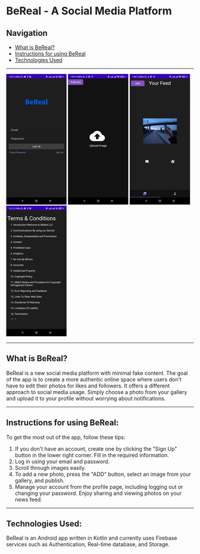 # BeReal - A Social Media Platform

## Navigation
- [What is BeReal?](#what-is-bereal)
- [Instructions for using BeReal](#instructions-for-using-bereal)
- [Technologies Used](#technologies-used)
___

![A screenshot of BeReal app Log-In](img-assets\Login-Screenshot.jpg)
![A screenshot of BeReal app Publish](img-assets\Upload-Screenshot.jpg)
![A screenshot of BeReal app Feed](img-assets\Feed-Screenshot.jpg)
![A screenshot of BeReal app Terms&Conditions](img-assets\Terms-Screenshot.jpg)
___

## What is BeReal?
BeReal is a new social media platform with minimal fake content. The goal of the app is to create a more authentic online space where users don't have to edit their photos for likes and followers. It offers a different approach to social media usage. Simply choose a photo from your gallery and upload it to your profile without worrying about notifications.

___

## Instructions for using BeReal:
To get the most out of the app, follow these tips:
1. If you don't have an account, create one by clicking the "Sign Up" button in the lower right corner. Fill in the required information.
2. Log in using your email and password.
3. Scroll through images easily.
4. To add a new photo, press the "ADD" button, select an image from your gallery, and publish.
5. Manage your account from the profile page, including logging out or changing your password. Enjoy sharing and viewing photos on your news feed.
___

## Technologies Used:
BeReal is an Android app written in Kotlin and currently uses Firebase services such as Authentication, Real-time database, and Storage.
